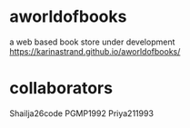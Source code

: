 # aworldofbooks 
a web based book store under development
 https://karinastrand.github.io/aworldofbooks/
# collaborators
Shailja26code
PGMP1992
Priya211993

